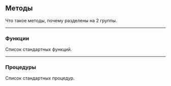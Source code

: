 ## Методы

Что такое методы, почему разделены на 2 группы.

---

### Функции

Список стандартных функций.

---

### Процедуры

Список стандартных процедур.